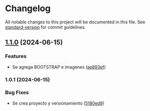 # Changelog

All notable changes to this project will be documented in this file. See [standard-version](https://github.com/conventional-changelog/standard-version) for commit guidelines.

## [1.1.0](https://github.com/Camcadena/proyecto_litografia/compare/v1.0.1...v1.1.0) (2024-06-15)


### Features

* Se agrega BOOTSTRAP e imagenes ([ae893ef](https://github.com/Camcadena/proyecto_litografia/commit/ae893ef0d3a6e4166aaa201d1e186b99136ff3da))

### 1.0.1 (2024-06-15)


### Bug Fixes

* Se crea proyecto y versionamiento ([5180ed9](https://github.com/Camcadena/proyecto_litografia/commit/5180ed938fa1d7162d8bfe678ad84c8624aced1e))
